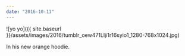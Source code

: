 ```yaml
---
date: "2016-10-11"
---
```


![yo yo]({{ site.baseurl }}/assets/images/2016/tumblr_oew471LIji1r16syio1_1280-768x1024.jpg)

In his new orange hoodie.
